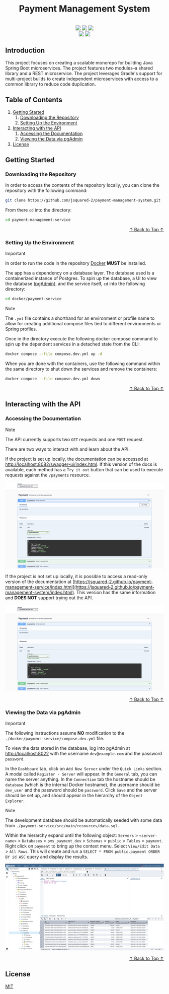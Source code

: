 <h1 align="center">
    Payment Management System
</h1>

<br>

<div align="center">
    <img src="https://img.shields.io/badge/Spring-3.4-green">
    <img src="https://img.shields.io/badge/Java-21-orange">
    <img src="https://img.shields.io/badge/Gradle-8.13-blue">
    <br>
    <img src="https://img.shields.io/badge/License-MIT-purple">
    <a href="https://jsquared-2.github.io/payment-management-system/index.html" target="_blank"><img src="https://img.shields.io/badge/Read-Docs-62a03f;?style=flat&logo=swagger"></a>
</div>

## Introduction

This project focuses on creating a scalable monorepo for building Java Spring Boot microservices. The project features
two modules–a shared library and a REST microservice. The project leverages Gradle's support for multi-project builds to
create independent microservices with access to a common library to reduce code duplication.

## Table of Contents

1. [Getting Started](#getting-started)
    1. [Downloading the Repository](#downloading-the-repository)
    2. [Setting Up the Environment](#setting-up-the-environment)
2. [Interacting with the API](#interacting-with-the-api)
    1. [Accessing the Documentation](#accessing-the-documentation)
    2. [Viewing the Data via pgAdmin](#viewing-the-data-via-pgadmin)
3. [License](#license)

## Getting Started

### Downloading the Repository

In order to access the contents of the repository locally, you can clone the repository with the following command:

```bash
git clone https://github.com/jsquared-2/payment-management-system.git
```

From there `cd` into the directory:

```bash
cd payment-management-service
```

<div align="right"><a href="#table-of-contents">↑ Back to Top ↑</a></div>

### Setting Up the Environment

> [!IMPORTANT]
> In order to run the code in the repository [Docker](https://www.docker.com/) **MUST** be installed.

The app has a dependency on a database layer. The database used is a containerized instance of Postgres. To spin up the
database, a UI to view the database ([pgAdmin](https://www.pgadmin.org/)), and the service itself, `cd` into the
following directory:

```bash
cd docker/payment-service
```

> [!NOTE]
> The `.yml` file contains a shorthand for an environment or profile name to allow for creating additional compose files
> tied to different environments or Spring profiles.

Once in the directory execute the following docker compose command to spin up the dependent services in a detached state
from the CLI:

```bash
docker compose --file compose.dev.yml up -d
```

When you are done with the containers, use the following command within the same directory to shut down the services and
remove the containers:

```bash
docker-compose --file compose.dev.yml down
```

<div align="right"><a href="#table-of-contents">↑ Back to Top ↑</a></div>

## Interacting with the API

### Accessing the Documentation

> [!NOTE]
> The API currently supports two `GET` requests and one `POST` request.

There are two ways to interact with and learn about the API.

If the project is set up locally, the documentation can be
accessed at [http://localhost:8082/swagger-ui/index.html](http://localhost:8082/swagger-ui/index.html). If this version
of the docs is available, each method has a `Try it out` button that can be used to execute requests against the
`/payments` resource.

![](assets/swagger-docs-local.png)

If the project is not set up locally, it is possible to access a read-only version of the documentation
at [https://jsquared-2.github.io/payment-management-service/index.html](https://jsquared-2.github.io/payment-management-system/index.html).
This version has the same information and **DOES NOT** support trying out the API.

![](assets/swagger-docs-remote.png)

<div align="right"><a href="#table-of-contents">↑ Back to Top ↑</a></div>

### Viewing the Data via pgAdmin

> [!IMPORTANT]
> The following instructions assume **NO** modification to the `./docker/payment-service/compose.dev.yml` file.

To view the data stored in the database, log into pgAdmin at [http://localhost:8022](http://localhost:8022) with the
username `dev@example.com` and the password `password`.

In the `Dashboard` tab, click on `Add New Server` under the `Quick Links` section. A modal called `Register - Server`
will
appear. In the `General` tab, you can name the server anything. In the `Connection` tab the hostname should be
`database` (which is the internal Docker hostname), the username should be `dev_user` and the password should be
`password`. Click `Save` and the server should be set up, and should appear in the hierarchy of the `Object Explorer`.

> [!NOTE]
> The development database should be automatically seeded with some data from
`./payment-service/src/main/resources/data.sql`.

Within the hierarchy expand until the following object: `Servers` > `<server-name>` > `Databases` > `pms_payment_dev` >
`Schemas` > `public` > `Tables` > `payment`. Right click on `payment` to bring up the context menu. Select
`View/Edit Data` >
`All Rows`. This will create and run a `SELECT * FROM public.payment ORDER BY id ASC` query and display the results.

![](assets/pgadmin-seed-data.png)

<div align="right"><a href="#table-of-contents">↑ Back to Top ↑</a></div>

## License

[MIT](LICENSE.md)
